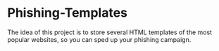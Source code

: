 # Phishing-Templates
The idea of this project is to store several HTML templates of the most popular websites, so you can sped up your phishing campaign.
